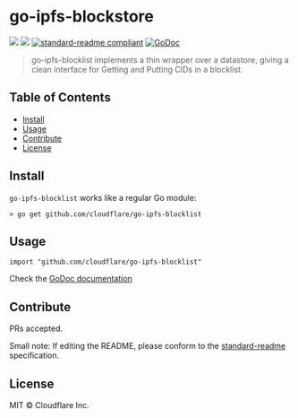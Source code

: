 # go-ipfs-blockstore

[![](https://img.shields.io/badge/made%20by-Cloudflare%20Inc.-orange.svg?style=flat-square)](https://cloudflare.com)
[![](https://img.shields.io/badge/project-IPFS-blue.svg?style=flat-square)](http://ipfs.io/)
[![standard-readme compliant](https://img.shields.io/badge/standard--readme-OK-green.svg?style=flat-square)](https://github.com/RichardLitt/standard-readme)
[![GoDoc](https://godoc.org/github.com/ipfs/go-ipfs-blockstore?status.svg)](https://godoc.org/github.com/cloudflare/go-ipfs-blocklist)

> go-ipfs-blocklist implements a thin wrapper over a datastore, giving a clean interface for Getting and Putting CIDs in a blocklist.

## Table of Contents

- [Install](#install)
- [Usage](#usage)
- [Contribute](#contribute)
- [License](#license)

## Install

`go-ipfs-blocklist` works like a regular Go module:

```
> go get github.com/cloudflare/go-ipfs-blocklist
```

## Usage

```
import "github.com/cloudflare/go-ipfs-blocklist"
```

Check the [GoDoc documentation](https://godoc.org/github.com/ipfs/go-ipfs-blocklist)

## Contribute

PRs accepted.

Small note: If editing the README, please conform to the [standard-readme](https://github.com/RichardLitt/standard-readme) specification.

## License

MIT © Cloudflare Inc.